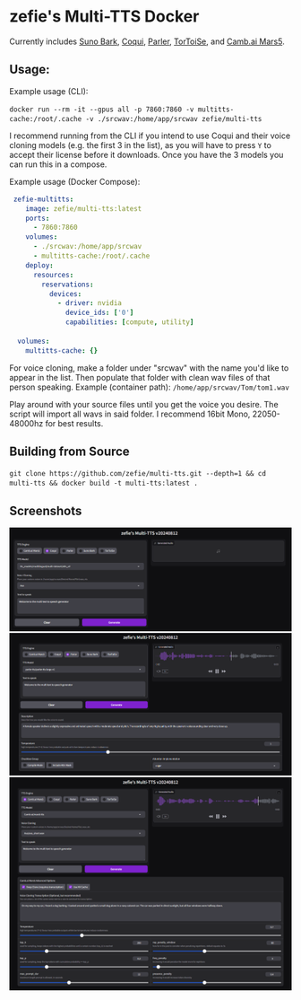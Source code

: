 # zefie's Multi-TTS Docker

Currently includes [Suno Bark](https://github.com/suno-ai/bark), [Coqui](https://github.com/coqui-ai/TTS), [Parler](https://github.com/huggingface/parler-tts), [TorToiSe](https://github.com/neonbjb/tortoise-tts), and [Camb.ai Mars5](https://github.com/Camb-ai/MARS5-TTS/).

## Usage:

Example usage (CLI):

`docker run --rm -it --gpus all -p 7860:7860 -v multitts-cache:/root/.cache -v ./srcwav:/home/app/srcwav zefie/multi-tts`
 
I recommend running from the CLI if you intend to use Coqui and their voice cloning models (e.g. the first 3 in the list), as you will have to press `Y` to accept their license before it downloads. Once you have the 3 models you can run this in a compose.

Example usage (Docker Compose):
```yaml
 zefie-multitts:
    image: zefie/multi-tts:latest
    ports:
      - 7860:7860
    volumes:
      - ./srcwav:/home/app/srcwav
      - multitts-cache:/root/.cache
    deploy:
      resources:
        reservations:
          devices:
            - driver: nvidia
              device_ids: ['0']
              capabilities: [compute, utility]

  volumes:
    multitts-cache: {} 
```

For voice cloning, make a folder under "srcwav" with the name you'd like to appear in the list. Then populate that folder with clean wav files of that person speaking. Example (container path): `/home/app/srcwav/Tom/tom1.wav`

Play around with your source files until you get the voice you desire. The script will import all wavs in said folder. I recommend 16bit Mono, 22050-48000hz for best results.

## Building from Source
`git clone https://github.com/zefie/multi-tts.git --depth=1 && cd multi-tts && docker build -t multi-tts:latest .`

## Screenshots
![Coqui](https://github.com/zefie/multi-tts/blob/main/screenshots/20240812_coqui.png?raw=true)
![Parler](https://github.com/zefie/multi-tts/blob/main/screenshots/20240812_parler.png?raw=true)
![Camb.ai Mars5](https://github.com/zefie/multi-tts/blob/main/screenshots/20240812_mars5.png?raw=true)
